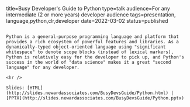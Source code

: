 title=Busy Developer's Guide to Python
type=talk
audience=For any intermediate (2 or more years) developer audience
tags=presentation, language,python,clr,developer
date=2022-03-02
status=published
~~~~~~

Python is a general-purpose programming language and platform that provides a rich ecosystem of powerful features and libraries. As a dynamically-typed object-oriented language using "significant whitespace" to denote scope blocks (instead of lexical markers), Python is relatively easy for the developer to pick up, and Python's success in the world of "data science" makes it a great "second language" for any developer.
    
<hr />

Slides: [HTML](http://slides.newardassociates.com/BusyDevsGuide/Python.html) | [PPTX](http://slides.newardassociates.com/BusyDevsGuide/Python.pptx)
